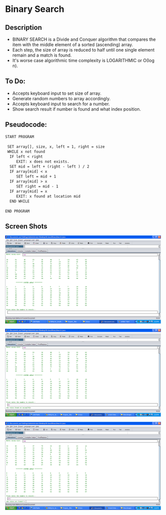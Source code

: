 Binary Search
=======================

## Description

- BINARY SEARCH is a Divide and Conquer algorithm that compares the item with the middle element of a sorted (ascending) array. 
- Each step, the size of array is reduced to half until one single element remain and a match is found.
- It's worse case algorithmic time complexity is LOGARITHMIC or Ο(log n).

## To Do:

- Accepts keyboard input to set size of array.
- Generate random numbers to array accordingly.
- Accepts keyboard input to search for a number.
- Show search result if number is found and what index position.

## Pseudocode:

    START PROGRAM
    
     SET array[], size, x, left = 1, right = size
     WHILE x not found    
      IF left < right 
         EXIT: x does not exists.   
      SET mid = left + (right - left ) / 2
      IF array[mid] < x
         SET left = mid + 1
      IF array[mid] > x
         SET right = mid - 1 
      IF array[mid] = x 
         EXIT: x found at location mid
      END WHILE
    
    END PROGRAM 
## Screen Shots
![](https://github.com/lvcc-dsa/Students/blob/master/BSIS/Guevarra-Carlo/binary-search/BinaryImages/Screen1.bmp)

![](https://github.com/lvcc-dsa/Students/blob/master/BSIS/Guevarra-Carlo/binary-search/BinaryImages/screen2.bmp)

![](https://github.com/lvcc-dsa/Students/blob/master/BSIS/Guevarra-Carlo/binary-search/BinaryImages/screen3.bmp)

